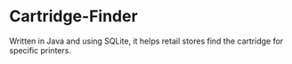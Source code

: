 # Cartridge-Finder
Written in Java and using SQLite, it helps retail stores find the cartridge for specific printers.
